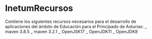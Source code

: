 # InetumRecursos

Contiene los siguientes recursos necesarios para el desarrollo de aplicaciones del ámbito de Educación para el Principado de Asturias:
_ maven 3.8.5
_ maven 3.2.1
_ OpenJSK17
_ OpenJDK11
_ OpenJDK8
